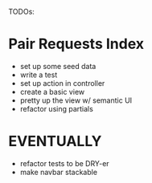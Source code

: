 TODOs:

# Pair Requests Index

- set up some seed data
- write a test
- set up action in controller
- create a basic view
- pretty up the view w/ semantic UI
- refactor using partials

# EVENTUALLY

- refactor tests to be DRY-er
- make navbar stackable
